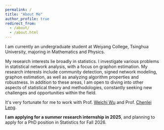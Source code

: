 ```yaml
---
permalink: /
title: "About Me"
author_profile: true
redirect_from: 
  - /about/
  - /about.html
---
```


I am currently an undergraduate student at Weiyang College, Tsinghua University, majoring in Mathematics and Physics.

My research interests lie broadly in statistics. I investigate various problems in statistical network analysis, with a focus on graphon estimation. My research interests include community detection, signed network modeling, graphon estimation, as well as analyzing algorithm properties and robustness. In addition to these areas, I am open to diving into other aspects of statistical theory and methodologies, constantly seeking new challenges and opportunities within the field. 

It's very fortunate for me to work with Prof. [Weichi Wu](https://www.stat.tsinghua.edu.cn/en/info/1023/1048.htm) and Prof. [Chenlei Leng](https://warwick.ac.uk/fac/sci/statistics/staff/academic-research/leng/).

**I am applying for a summer research internship in 2025**, and planning to apply for a PhD position in Statistics for Fall 2026.
